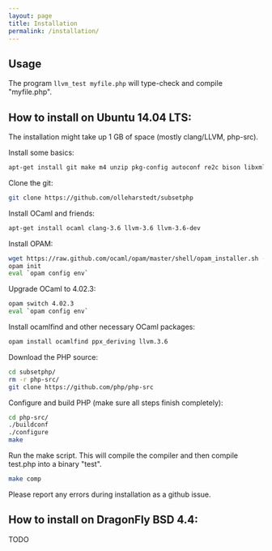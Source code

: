 ```yaml
---
layout: page
title: Installation
permalink: /installation/
---
```


Usage
-----

The program `llvm_test myfile.php` will type-check and compile "myfile.php".

How to install on Ubuntu 14.04 LTS:
-----------------------------------

The installation might take up 1 GB of space (mostly clang/LLVM, php-src).

Install some basics:

```bash
apt-get install git make m4 unzip pkg-config autoconf re2c bison libxml2-dev ncurses-dev g++
```

Clone the git:

```bash
git clone https://github.com/olleharstedt/subsetphp
```

Install OCaml and friends:

```bash
apt-get install ocaml clang-3.6 llvm-3.6 llvm-3.6-dev
```

Install OPAM: 

```bash
wget https://raw.github.com/ocaml/opam/master/shell/opam_installer.sh -O - | sh -s /usr/local/bin/
opam init
eval `opam config env`
```

Upgrade OCaml to 4.02.3: 

```bash
opam switch 4.02.3
eval `opam config env`
```

Install ocamlfind and other necessary OCaml packages:

```bash
opam install ocamlfind ppx_deriving llvm.3.6
```

Download the PHP source:

```bash
cd subsetphp/
rm -r php-src/
git clone https://github.com/php/php-src
```

Configure and build PHP (make sure all steps finish completely):

```bash
cd php-src/
./buildconf
./configure
make
```

Run the make script. This will compile the compiler and then compile test.php into a binary "test".

```bash
make comp
```

Please report any errors during installation as a github issue.

How to install on DragonFly BSD 4.4:
------------------------------------

TODO

